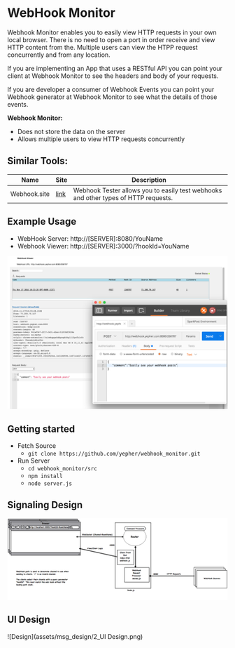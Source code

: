 # WebHook Monitor

Webhook Monitor enables you to easily view HTTP requests in your own local browser. There is no need to open a port in order receive and view HTTP content from the. Multiple users can view the HTPP request concurrently and from any location.

If you are implementing an App that uses a RESTful API you can point your client at Webhook Monitor to see the headers and body of your requests.

If you are developer a consumer of Webhook Events you can point your Webhook generator at Webhook Monitor to see what the details of those events.

**Webhook Monitor:**
* Does not store the data on the server
* Allows multiple users to view HTTP requests concurrently


## Similar Tools:

| Name  | Site  | Description  |
|---|---|---|
| Webhook.site  | [link](http://webhook.site/)  | Webhook Tester allows you to easily test webhooks and other types of HTTP requests.  |


## Example Usage

* WebHook Server: http://[SERVER]:8080/YouName
* Webhook Viewer: http://[SERVER]:3000/?hookId=YouName

![ScreenShot](assets/ScreenShot.png)

## Getting started

* Fetch Source
	* `git clone https://github.com/yepher/webhook_monitor.git`
* Run Server
	* `cd webhook_monitor/src`
	* `npm install`
	* `node server.js`

	

## Signaling Design

![Design](assets/msg_design/1_MessageBus.png)


## UI Design

![Design](assets/msg_design/2_UI Design.png)

